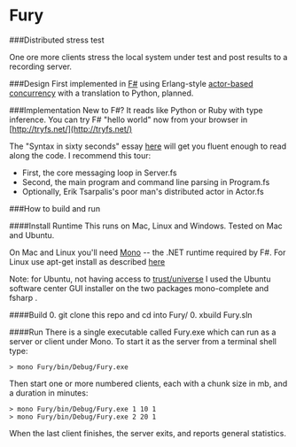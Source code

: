 Fury
====


###Distributed stress test


One ore more clients stress the local system under test and post results to a recording server. 

###Design
First implemented in [F#](http://fsharp.org/) 
using Erlang-style [actor-based concurrency](http://fsharpforfunandprofit.com/posts/concurrency-actor-model) 
with a translation to Python, planned.

###Implementation
New to F#? It reads like Python or Ruby with type inference. You can try F# "hello world" now from your browser in [http://tryfs.net/](http://tryfs.net/)

The "Syntax in sixty seconds" essay [here](http://fsharpforfunandprofit.com/posts/fsharp-in-60-seconds/) will get you fluent enough to read along the code.
I recommend this tour:

- First,  the core messaging loop in Server.fs 
- Second, the main program and command line parsing in Program.fs
- Optionally, Erik Tsarpalis's poor man's distributed actor in Actor.fs 


###How to build and run

####Install Runtime
This runs on Mac, Linux and Windows. Tested on Mac and Ubuntu. 

On Mac and Linux you'll need [Mono](http://www.mono-project.com/Main_Page) -- 
the .NET runtime required by F#. For Linux use 
apt-get install as described  [here](http://fsharp.org/use/linux/)

Note: for Ubuntu, not having access to [trust/universe](http://packages.ubuntu.com/trusty/fsharp)
I used the Ubuntu software center GUI installer on the two packages mono-complete and fsharp .


####Build
0. git clone this repo and cd into Fury/
0. xbuild Fury.sln

####Run
There is a single executable called Fury.exe which can run as a server or client under Mono.
To start it as the server from a terminal shell type:

    > mono Fury/bin/Debug/Fury.exe

Then start one or more numbered clients, each with a chunk size in mb, and a duration in minutes:

    > mono Fury/bin/Debug/Fury.exe 1 10 1
    > mono Fury/bin/Debug/Fury.exe 2 20 1

When the last client finishes, the server exits, and reports general statistics.